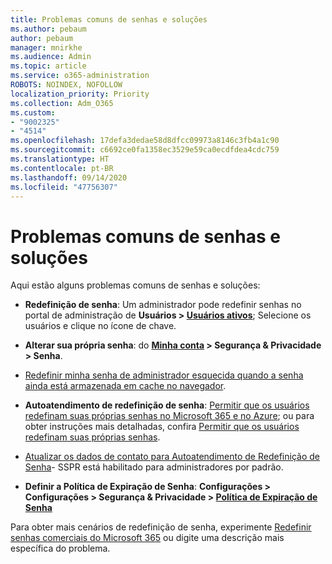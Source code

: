 ```yaml
---
title: Problemas comuns de senhas e soluções
ms.author: pebaum
author: pebaum
manager: mnirkhe
ms.audience: Admin
ms.topic: article
ms.service: o365-administration
ROBOTS: NOINDEX, NOFOLLOW
localization_priority: Priority
ms.collection: Adm_O365
ms.custom:
- "9002325"
- "4514"
ms.openlocfilehash: 17defa3dedae58d8dfcc09973a8146c3fb4a1c90
ms.sourcegitcommit: c6692ce0fa1358ec3529e59ca0ecdfdea4cdc759
ms.translationtype: HT
ms.contentlocale: pt-BR
ms.lasthandoff: 09/14/2020
ms.locfileid: "47756307"
---
```

# <a name="common-password-issues-and-resolutions"></a>Problemas comuns de senhas e soluções

Aqui estão alguns problemas comuns de senhas e soluções:

- **Redefinição de senha**: Um administrador pode redefinir senhas no portal de administração de **Usuários > [Usuários ativos](https://portal.office.com/adminportal/home#/users)**; Selecione os usuários e clique no ícone de chave.

- **Alterar sua própria senha**: do **[Minha conta](https://portal.office.com/account/#home) > Segurança & Privacidade > Senha**.

- [Redefinir minha senha de administrador esquecida quando a senha ainda está armazenada em cache no navegador](https://docs.microsoft.com/microsoft-365/admin/add-users/reset-passwords?view=o365-worldwide#reset-my-office-365-tenant-admin-password).

- **Autoatendimento de redefinição de senha**: [Permitir que os usuários redefinam suas próprias senhas no Microsoft 365 e no Azure](https://portal.office.com/adminportal/home#/SettingsMultiPivot/:/Settings/L1/SelfServiceReset); ou para obter instruções mais detalhadas, confira [Permitir que os usuários redefinam suas próprias senhas](https://docs.microsoft.com/microsoft-365/admin/add-users/let-users-reset-passwords).

- [Atualizar os dados de contato para Autoatendimento de Redefinição de Senha](https://go.microsoft.com/fwlink/?linkid=849451)- SSPR está habilitado para administradores por padrão. 

- **Definir a Política de Expiração de Senha**: **Configurações > Configurações > Segurança & Privacidade > [Política de Expiração de Senha](https://admin.microsoft.com/AdminPortal/Home#/SettingsMultiPivot/:/Settings/L1/PasswordPolicy)**

Para obter mais cenários de redefinição de senha, experimente [Redefinir senhas comerciais do Microsoft 365](https://docs.microsoft.com/microsoft-365/admin/add-users/reset-passwords) ou digite uma descrição mais específica do problema.
